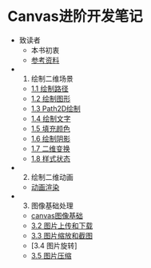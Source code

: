 # Canvas进阶开发笔记
* 致读者
  * 本书初衷
  * [参考资料](./note/chapter-00/02.md)
* 1. 绘制二维场景
  * [1.1 绘制路径](./note/chapter-01/01.md)
  * [1.2 绘制图形](./note/chapter-01/02.md)
  * [1.3 Path2D绘制](./note/chapter-01/03.md)
  * [1.4 绘制文字](./note/chapter-01/04.md)
  * [1.5 填充颜色](./note/chapter-01/05.md)
  * [1.6 绘制阴影](./note/chapter-01/06.md)
  * [1.7 二维变换](./note/chapter-01/07.md)
  * [1.8 样式状态](./note/chapter-01/08.md)
* 2. 绘制二维动画
  * [动画渲染](./note/chapter-02/01.md)
* 3. 图像基础处理
  * [canvas图像基础](./note/chapter-03/01.md)
  * [3.2 图片上传和下载](./note/chapter-03/02.md)
  * [3.3 图片缩放和截图](./note/chapter-03/03.md)
  * [3.4 图片旋转]
  * [3.5 图片压缩](./note/chapter-03/05.md)


  